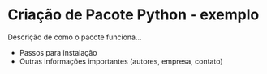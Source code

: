 # Criação de Pacote Python - exemplo

Descrição de como o pacote funciona...

- Passos para instalação
- Outras informações importantes (autores, empresa, contato)
